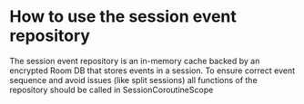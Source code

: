 # How to use the session event repository

The session event repository is an in-memory cache backed by an encrypted Room DB  that stores events in a session.
To ensure correct event sequence and avoid issues (like split sessions) all functions of the repository should be called in SessionCoroutineScope

